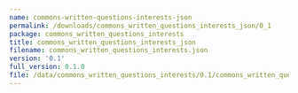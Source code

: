 ```yaml
---
name: commons-written-questions-interests-json
permalink: /downloads/commons_written_questions_interests_json/0_1
package: commons_written_questions_interests
title: commons_written_questions_interests_json
filename: commons_written_questions_interests.json
version: '0.1'
full_version: 0.1.0
file: /data/commons_written_questions_interests/0.1/commons_written_questions_interests.json
---
```

